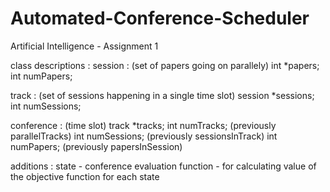 # Automated-Conference-Scheduler
Artificial Intelligence - Assignment 1


class descriptions :
session : (set of papers going on parallely)
  int *papers;
  int numPapers;

track : (set of sessions happening in a single time slot)
    session *sessions;
    int numSessions;

conference : (time slot)
    track *tracks;
    int numTracks; (previously parallelTracks)
    int numSessions; (previously sessionsInTrack)
    int numPapers; (previously papersInSession)


additions :
    state - conference
    evaluation function - for calculating value of the objective function for each state
